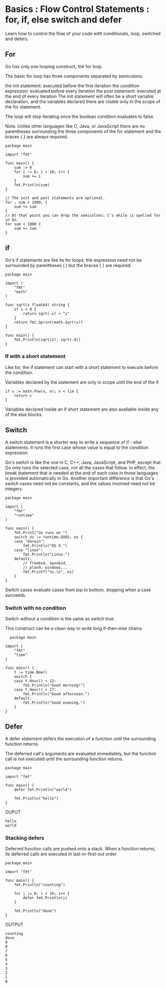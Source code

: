 # Basics : Flow Control Statements : for, if, else switch and defer

Learn how to control the flow of your code with conditionals, loop, switched and defers.

## For

Go has only one looping construct, the for loop.

The basic for loop has three components separated by semicolons:

the init statement: executed before the first iteration
the condition expression: evaluated before every iteration
the post statement: executed at the end of every iteration
The init statement will often be a short variable declaration, and the variables declared there are visible only in the scope of the for statement.

The loop will stop iterating once the boolean condition evaluates to false.

Note: Unlike other languages like C, Java, or JavaScript there are no parentheses surrounding the three components of the for statement and the braces { } are always required.

```golang
package main

import "fmt"

func main() {
    sum := 0
    for i := 0; i < 10; i++ {
        sum += i
    }
    fmt.Println(sum)
}

// The init and post statements are optional.
for ; sum < 1000; {
    sum += sum
}
// At that point you can drop the semicolons: C's while is spelled for in Go.
for sum < 1000 {
    sum += sum
}
```

## if

Go's if statements are like its for loops; the expression need not be surrounded by parentheses ( ) but the braces { } are required.

```golang
package main

import (
    "fmt"
    "math"
)

func sqrt(x float64) string {
    if x < 0 {
        return sqrt(-x) + "i"
    }
    return fmt.Sprint(math.Sqrt(x))
}

func main() {
    fmt.Println(sqrt(2), sqrt(-4))
}

```

### If with a short statement

Like for, the if statement can start with a short statement to execute before the condition.

Variables declared by the statement are only in scope until the end of the if.

```golang
if v := math.Pow(x, n); v < lim {
    return v
}
```

Variables declared inside an if short statement are also available inside any of the else blocks.

## Switch

A switch statement is a shorter way to write a sequence of if - else statements. It runs the first case whose value is equal to the condition expression.

Go's switch is like the one in C, C++, Java, JavaScript, and PHP, except that Go only runs the selected case, not all the cases that follow. In effect, the break statement that is needed at the end of each case in those languages is provided automatically in Go. Another important difference is that Go's switch cases need not be constants, and the values involved need not be integers.

```golang
package main

import (
    "fmt"
    "runtime"
)

func main() {
    fmt.Print("Go runs on ")
    switch os := runtime.GOOS; os {
    case "darwin":
        fmt.Println("OS X.")
    case "linux":
        fmt.Println("Linux.")
    default:
        // freebsd, openbsd,
        // plan9, windows...
        fmt.Printf("%s.\n", os)
    }
}
```

Switch cases evaluate cases from top to bottom, stopping when a case succeeds.

### Switch with no condition

Switch without a condition is the same as switch true.

This construct can be a clean way to write long if-then-else chains.

```golang
  package main

import (
    "fmt"
    "time"
)

func main() {
    t := time.Now()
    switch {
    case t.Hour() < 12:
        fmt.Println("Good morning!")
    case t.Hour() < 17:
        fmt.Println("Good afternoon.")
    default:
        fmt.Println("Good evening.")
    }
}

```

## Defer

A defer statement defers the execution of a function until the surrounding function returns.

The deferred call's arguments are evaluated immediately, but the function call is not executed until the surrounding function returns.

```golang
package main

import "fmt"

func main() {
    defer fmt.Println("world")

    fmt.Println("hello")
}
```

OUPUT

```golang
hello
world
```

### Stacking defers

Deferred function calls are pushed onto a stack. When a function returns, its deferred calls are executed in last-in-first-out order.

```golang
package main

import "fmt"

func main() {
    fmt.Println("counting")

    for i := 0; i < 10; i++ {
        defer fmt.Println(i)
    }

    fmt.Println("done")
}
```

OUTPUT

```golang
counting
done
9
8
7
6
5
4
3
2
1
0
```
